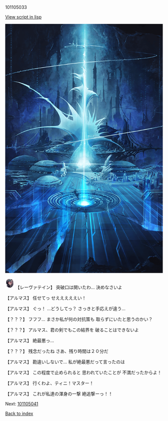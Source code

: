 101105033

[View script in lisp](../scripts/101105033.txt)

![profound.png](../images/backgrounds/profound.png)

<img src="../images/units/3100211.png" alt="3100211.png" height="34"/>
【レーヴァテイン】
突破口は開いたわ…
決めなさいよ

【アルマス】
任せてっ
せえええええい！

【アルマス】
ぐっ！
…どうしてっ？
さっきと手応えが違う…

【？？？】
フフフ…
まさか私が何の対抗策も
取らずにいたと思うのかい？

【？？？】
アルマス、君の剣でもこの結界を
破ることはできないよ

【アルマス】
絶最悪っ…

【？？？】
残念だったね
さあ、残り時間は２０分だ

【アルマス】
勘違いしないで…
私が絶最悪だって言ったのは

【アルマス】
この程度で止められると
思われていたことが
不満だったからよ！

【アルマス】
行くわよ、ティニ！マスター！

【アルマス】
これが私達の渾身の一撃
絶追撃ーっ！！

Next: [101105041](101105041.md)

[Back to index](index.md)
